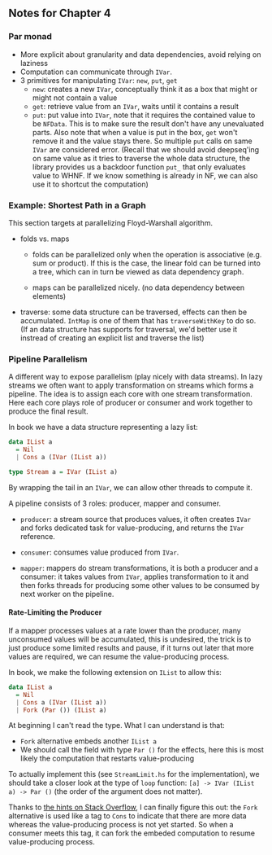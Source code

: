 ## Notes for Chapter 4

### Par monad

* More explicit about granularity and data dependencies, avoid relying on laziness
* Computation can communicate through `IVar`.
* 3 primitives for manipulating `IVar`: `new`, `put`, `get`
    * `new`: creates a new `IVar`, conceptually think it as a box that
      might or might not contain a value
    * `get`: retrieve value from an `IVar`, waits until it contains a result
    * `put`: put value into `IVar`, note that it requires the contained value to be `NFData`.
      This is to make sure the result don't have any unevaluated parts.
      Also note that when a value is put in the box, `get` won't remove it and
      the value stays there. So multiple `put` calls on same `IVar` are considered error.
      (Recall that we should avoid deepseq'ing on same value as it tries to traverse
      the whole data structure, the library provides us a backdoor function `put_`
      that only evaluates value to WHNF. If we know something is already in NF,
      we can also use it to shortcut the computation)

### Example: Shortest Path in a Graph

This section targets at parallelizing Floyd-Warshall algorithm.

* folds vs. maps
    * folds can be parallelized only when the operation is associative (e.g. sum or product).
      If this is the case, the linear fold can be turned into a tree, which can in turn be
      viewed as data dependency graph.

    * maps can be parallelized nicely. (no data dependency between elements)
* traverse: some data structure can be traversed, effects can then be accumulated.
  `IntMap` is one of them that has `traverseWithKey` to do so. (If an data structure
  has supports for traversal, we'd better use it instread of creating an explicit list
  and traverse the list)

### Pipeline Parallelism

A different way to expose parallelism (play nicely with data streams).
In lazy streams we often want to apply transformation on streams which forms a pipeline.
The idea is to assign each core with one stream transformation.
Here each core plays role of producer or consumer and work together to produce the final result.

In book we have a data structure representing a lazy list:

```haskell
data IList a
  = Nil
  | Cons a (IVar (IList a))

type Stream a = IVar (IList a)
```

By wrapping the tail in an `IVar`, we can allow other threads
to compute it.

A pipeline consists of 3 roles: producer, mapper and consumer.

* `producer`: a stream source that produces values, it often creates `IVar`
  and forks dedicated task for value-producing, and returns the `IVar` reference.

* `consumer`: consumes value produced from `IVar`.

* `mapper`: mappers do stream transformations, it is both a producer and a consumer:
  it takes values from `IVar`, applies transformation to it and then forks threads for producing
  some other values to be consumed by next worker on the pipeline.

#### Rate-Limiting the Producer

If a mapper processes values at a rate lower than the producer,
many unconsumed values will be accumulated, this is undesired, the trick
is to just produce some limited results and pause,
if it turns out later that more values are required,
we can resume the value-producing process.

In book, we make the following extension on `IList` to allow this:

```haskell
data IList a
  = Nil
  | Cons a (IVar (IList a))
  | Fork (Par ()) (IList a)
```

At beginning I can't read the type. What I can understand is that:

* `Fork` alternative embeds another `IList a`
* We should call the field with type `Par ()` for the effects, here this is most likely
  the computation that restarts value-producing

To actually implement this (see `StreamLimit.hs` for the implementation),
we should take a closer look at the type of `loop` function:
`[a] -> IVar (IList a) -> Par ()` (the order of the argument does not matter).

Thanks to [the hints on Stack Overflow](http://stackoverflow.com/a/24780851/315302),
I can finally figure this out: the `Fork` alternative is used like a tag to `Cons`
to indicate that there are more data whereas the value-producing process is not yet
started. So when a consumer meets this tag, it can fork the embeded computation
to resume value-producing process.
